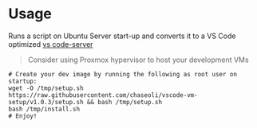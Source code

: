 # Usage
Runs a script on Ubuntu Server start-up and converts it to a VS Code optimized [vs code-server](https://code.visualstudio.com/docs/remote/vscode-server)
> Consider using Proxmox hypervisor to host your development VMs  

```shell
# Create your dev image by running the following as root user on startup:
wget -O /tmp/setup.sh https://raw.githubusercontent.com/chaseoli/vscode-vm-setup/v1.0.3/setup.sh && bash /tmp/setup.sh
bash /tmp/install.sh
# Enjoy!

```
